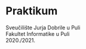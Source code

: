 # Praktikum
Sveučilište Jurja Dobrile u Puli <br />
Fakultet Informatike u Puli <br />
2020./2021. <br />
